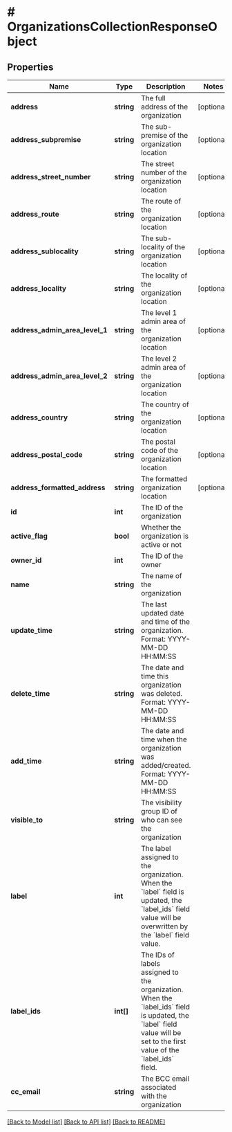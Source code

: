# # OrganizationsCollectionResponseObject

## Properties

Name | Type | Description | Notes
------------ | ------------- | ------------- | -------------
**address** | **string** | The full address of the organization | [optional]
**address_subpremise** | **string** | The sub-premise of the organization location | [optional]
**address_street_number** | **string** | The street number of the organization location | [optional]
**address_route** | **string** | The route of the organization location | [optional]
**address_sublocality** | **string** | The sub-locality of the organization location | [optional]
**address_locality** | **string** | The locality of the organization location | [optional]
**address_admin_area_level_1** | **string** | The level 1 admin area of the organization location | [optional]
**address_admin_area_level_2** | **string** | The level 2 admin area of the organization location | [optional]
**address_country** | **string** | The country of the organization location | [optional]
**address_postal_code** | **string** | The postal code of the organization location | [optional]
**address_formatted_address** | **string** | The formatted organization location | [optional]
**id** | **int** | The ID of the organization |
**active_flag** | **bool** | Whether the organization is active or not |
**owner_id** | **int** | The ID of the owner |
**name** | **string** | The name of the organization |
**update_time** | **string** | The last updated date and time of the organization. Format: YYYY-MM-DD HH:MM:SS |
**delete_time** | **string** | The date and time this organization was deleted. Format: YYYY-MM-DD HH:MM:SS |
**add_time** | **string** | The date and time when the organization was added/created. Format: YYYY-MM-DD HH:MM:SS |
**visible_to** | **string** | The visibility group ID of who can see the organization |
**label** | **int** | The label assigned to the organization. When the &#x60;label&#x60; field is updated, the &#x60;label_ids&#x60; field value will be overwritten by the &#x60;label&#x60; field value. |
**label_ids** | **int[]** | The IDs of labels assigned to the organization. When the &#x60;label_ids&#x60; field is updated, the &#x60;label&#x60; field value will be set to the first value of the &#x60;label_ids&#x60; field. |
**cc_email** | **string** | The BCC email associated with the organization |

[[Back to Model list]](../README.md#documentation-for-models) [[Back to API list]](../README.md#documentation-for-api-endpoints) [[Back to README]](../README.md)
